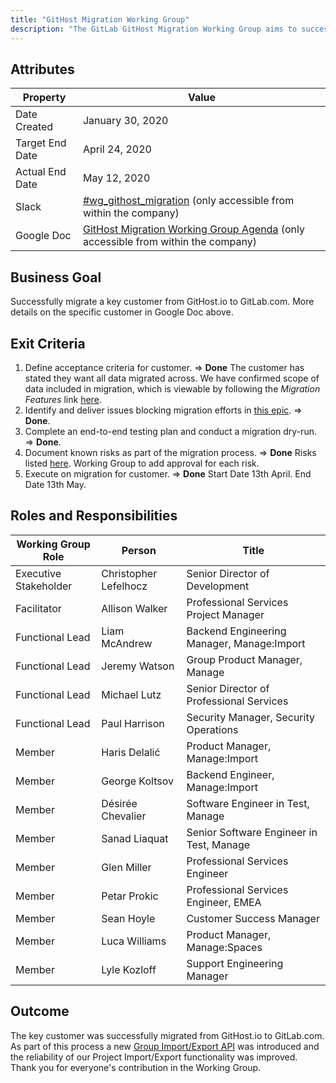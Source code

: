 ```yaml
---
title: "GitHost Migration Working Group"
description: "The GitLab GitHost Migration Working Group aims to successfully migrate a key customer from GitHost.io to GitLab.com."
---
```


## Attributes

| Property        | Value           |
|-----------------|-----------------|
| Date Created    | January 30, 2020 |
| Target End Date | April 24, 2020|
| Actual End Date | May 12, 2020 |
| Slack           | [#wg_githost_migration](https://gitlab.slack.com/archives/CRKL886F2) (only accessible from within the company) |
| Google Doc      | [GitHost Migration Working Group Agenda](https://docs.google.com/document/d/1O8cF5ylQHJDAXVB3KUoW5FhPRH-RIOpHAOuuuPz0VL0/edit) (only accessible from within the company) |

## Business Goal

Successfully migrate a key customer from GitHost.io to GitLab.com. More details on the specific customer in Google Doc above.

## Exit Criteria

1. Define acceptance criteria for customer. => **Done** The customer has stated they want all data migrated across. We have confirmed scope of data included in migration, which is viewable by following the *Migration Features* link [here](https://docs.google.com/document/d/1O8cF5ylQHJDAXVB3KUoW5FhPRH-RIOpHAOuuuPz0VL0/edit#heading=h.1jbhsgk81yat).
1. Identify and deliver issues blocking migration efforts in [this epic](https://gitlab.com/groups/gitlab-org/-/epics/2584). => **Done**.
1. Complete an end-to-end testing plan and conduct a migration dry-run. => **Done**.
1. Document known risks as part of the migration process. => **Done** Risks listed [here](https://gitlab.com/gitlab-org/manage/-/issues/16366). Working Group to add approval for each risk.
1. Execute on migration for customer. => **Done** Start Date 13th April. End Date 13th May.

## Roles and Responsibilities

| Working Group Role    | Person                | Title                                      |
|-----------------------|-----------------------|--------------------------------------------|
| Executive Stakeholder | Christopher Lefelhocz | Senior Director of Development             |
| Facilitator           | Allison Walker        | Professional Services Project Manager      |
| Functional Lead       | Liam McAndrew         | Backend Engineering Manager, Manage:Import |
| Functional Lead       | Jeremy Watson         | Group Product Manager, Manage              |
| Functional Lead       | Michael Lutz          | Senior Director of Professional Services   |
| Functional Lead       | Paul Harrison         | Security Manager, Security Operations      |
| Member                | Haris Delalić         | Product Manager, Manage:Import             |
| Member                | George Koltsov        | Backend Engineer, Manage:Import            |
| Member                | Désirée Chevalier     | Software Engineer in Test, Manage          |
| Member                | Sanad Liaquat         | Senior Software Engineer in Test, Manage   |
| Member                | Glen Miller           | Professional Services Engineer             |
| Member                | Petar Prokic          | Professional Services Engineer, EMEA       |
| Member                | Sean Hoyle            | Customer Success Manager                  |
| Member                | Luca Williams         | Product Manager, Manage:Spaces             |
| Member                | Lyle Kozloff          | Support Engineering Manager                |

## Outcome

The key customer was successfully migrated from GitHost.io to GitLab.com. As part of this process a new [Group Import/Export API](https://gitlab.com/groups/gitlab-org/-/epics/1952) was introduced and the reliability of our Project Import/Export functionality was improved. Thank you for everyone's contribution in the Working Group.
